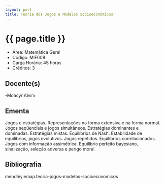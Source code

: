 ```yaml
---
layout: post
title: Teoria dos Jogos e Modelos Socioeconômicos
---
```


# {{ page.title }}

- Área: Matemática Geral
- Código: MIF008
- Carga Horária: 45 horas
- Créditos: 3

## Docente(s) 

-Moacyr Alvim

## Ementa

Jogos e estratégias. Representações na forma extensiva e na forma
normal. Jogos seqüenciais e jogos simultâneos. Estratégias dominantes
e dominadas. Estratégias mistas. Equilíbrios de Nash. Estabilidade de
equilíbrios, jogos evolutivos. Jogos repetidos. Equilíbrios
correlacionados. Jogos com informação assimétrica. Equilíbrio perfeito
bayesiano, sinalização, seleção adversa e perigo moral.

## Bibliografia

mendley.emap.teoria-jogos-modelos-socioeconomicos

